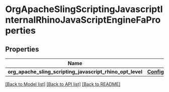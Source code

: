 # OrgApacheSlingScriptingJavascriptInternalRhinoJavaScriptEngineFaProperties

## Properties
Name | Type | Description | Notes
------------ | ------------- | ------------- | -------------
**org_apache_sling_scripting_javascript_rhino_opt_level** | [**ConfigNodePropertyInteger**](ConfigNodePropertyInteger.md) |  | [optional] 

[[Back to Model list]](../README.md#documentation-for-models) [[Back to API list]](../README.md#documentation-for-api-endpoints) [[Back to README]](../README.md)


